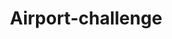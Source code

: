 <h1 align="center">Airport-challenge</h1> 

<p align="center>Airport Makers challenge in C Shape</p> 
          
<p>More info coming soon</p>
